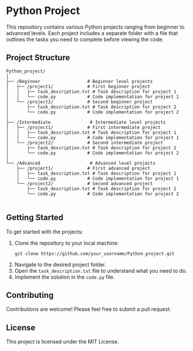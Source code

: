 <!DOCTYPE html>
<html lang="en">
<head>
    <meta charset="UTF-8">
    <meta name="viewport" content="width=device-width, initial-scale=1.0">
    <title>Python Project README</title>
</head>
<body>
    <h1>Python Project</h1>
    <p>This repository contains various Python projects ranging from beginner to advanced levels. Each project includes a separate folder with a file that outlines the tasks you need to complete before viewing the code.</p>

<h2>Project Structure</h2>
<pre><code>Python_project/
│
├── /Beginner                  # Beginner level projects
│   ├── /project1/             # First beginner project
│   │   ├── task_description.txt # Task description for project 1
│   │   └── code.py            # Code implementation for project 1
│   └── /project2/             # Second beginner project
│       ├── task_description.txt # Task description for project 2
│       └── code.py            # Code implementation for project 2
│
├── /Intermediate               # Intermediate level projects
│   ├── /project1/             # First intermediate project
│   │   ├── task_description.txt # Task description for project 1
│   │   └── code.py            # Code implementation for project 1
│   └── /project2/             # Second intermediate project
│       ├── task_description.txt # Task description for project 2
│       └── code.py            # Code implementation for project 2
│
└── /Advanced                   # Advanced level projects
    ├── /project1/             # First advanced project
    │   ├── task_description.txt # Task description for project 1
    │   └── code.py            # Code implementation for project 1
    └── /project2/             # Second advanced project
        ├── task_description.txt # Task description for project 2
        └── code.py            # Code implementation for project 2
</code>
</pre>


<h2>Getting Started</h2>
    <p>To get started with the projects:</p>
    <ol>
        <li>Clone the repository to your local machine:</li>
        <pre><code>git clone https://github.com/your_username/Python_project.git</code></pre>
        <li>Navigate to the desired project folder.</li>
        <li>Open the <code>task_description.txt</code> file to understand what you need to do.</li>
        <li>Implement the solution in the <code>code.py</code> file.</li>
    </ol>

 <h2>Contributing</h2>
    <p>Contributions are welcome! Please feel free to submit a pull request.</p>

<h2>License</h2>
    <p>This project is licensed under the MIT License.</p>

</body>
</html>
